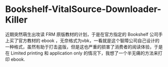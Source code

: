 # Bookshelf-VitalSource-Downloader-Killer
近期突然萌生出攻读 FRM 原版教材的计划，于是在官方指定的 Bookshelf 公司手上买了官方教材的 ebook ，无奈格式为vbk，一看就是这个智障公司自己设计的一种格式，虽然有助于打击盗版，但是这也严重的损害了消费者的阅读体验，于是在 Limited printing 和 application only 的情况下，我想了一个半无痛的方法来打印 ebook.
